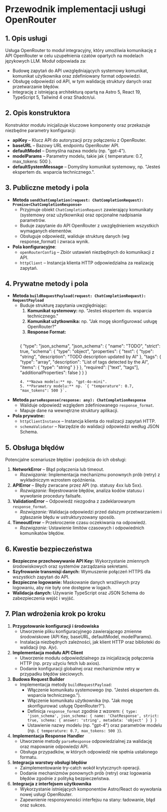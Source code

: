 # Przewodnik implementacji usługi OpenRouter

## 1. Opis usługi
Usługa OpenRouter to moduł integracyjny, który umożliwia komunikację z API OpenRouter w celu uzupełnienia czatów opartych na modelach językowych LLM. Moduł odpowiada za:
- Budowę zapytań do API uwzględniających systemowy komunikat, komunikat użytkownika oraz zdefiniowany format odpowiedzi.
- Obsługę odpowiedzi od API, w tym walidację struktury danych oraz przetwarzanie błędów.
- Integrację z istniejącą architekturą opartą na Astro 5, React 19, TypeScript 5, Tailwind 4 oraz Shadcn/ui.

## 2. Opis konstruktora
Konstruktor modułu inicjalizuje kluczowe komponenty oraz przekazuje niezbędne parametry konfiguracji:
- **apiKey** – Klucz API do autoryzacji przy połączeniu z OpenRouter.
- **baseURL** – Bazowy URL endpointu OpenRouter API.
- **defaultModel** – Domyślna nazwa modelu (np. "gpt-4").
- **modelParams** – Parametry modelu, takie jak { temperature: 0.7, max_tokens: 500 }.
- **defaultSystemMessage** – Domyślny komunikat systemowy, np. "Jesteś ekspertem ds. wsparcia technicznego.".

## 3. Publiczne metody i pola
- **Metoda `sendChatCompletion(request: ChatCompletionRequest): Promise<ChatCompletionResponse>`**
  - Przyjmuje obiekt `ChatCompletionRequest` zawierający komunikaty (systemowy oraz użytkownika) oraz opcjonalne nadpisania parametrów.
  - Buduje zapytanie do API OpenRouter z uwzględnieniem wszystkich wymaganych elementów.
  - Obsługuje odpowiedź, waliduje strukturę danych (wg response_format) i zwraca wynik.
- **Pola konfiguracyjne**:
  - `openRouterConfig` – Zbiór ustawień niezbędnych do komunikacji z API.
  - `httpClient` – Instancja klienta HTTP odpowiedzialna za realizację zapytań.

## 4. Prywatne metody i pola
- **Metoda `buildRequestPayload(request: ChatCompletionRequest): RequestPayload`**
  - Buduje strukturę zapytania uwzględniając:
    1. **Komunikat systemowy:** np. "Jesteś ekspertem ds. wsparcia technicznego."
    2. **Komunikat użytkownika:** np. "Jak mogę skonfigurować usługę OpenRouter?"
    3. **Response Format:**
       ```json
      {
       "type": "json_schema",
       "json_schema": {
         "name": "TODO",
         "strict": true,
         "schema": {
           "type": "object",
           "properties": {
             "text": {
               "type": "string",
               "description": "TODO description updated by AI"
             },
             "tags": {
               "type": "array",
               "description": "List of tags detected by the AI",
               "items": {
                  "type": "string"
               }
             }
           },
           "required": ["text", "tags"],
           "additionalProperties": false
         }
       }
     }
       ```
    4. **Nazwa modelu:** np. "gpt-4o-mini".
    5. **Parametry modelu:** np. `{ "temperature": 0.7, "max_tokens": 500 }`.
- **Metoda `parseResponse(response: any): ChatCompletionResponse`**
  - Waliduje odpowiedź względem zdefiniowanego `response_format`.
  - Mapuje dane na wewnętrzne struktury aplikacji.
- **Pola prywatne:**
  - `httpClientInstance` – Instancja klienta do realizacji zapytań HTTP.
  - `schemaValidator` – Narzędzie do walidacji odpowiedzi według JSON Schema.

## 5. Obsługa błędów
Potencjalne scenariusze błędów i podejścia do ich obsługi:
1. **NetworkError** – Błąd połączenia lub timeout.
   - *Rozwiązanie:* Implementacja mechanizmu ponownych prób (retry) z wykładniczym wzrostem opóźnienia.
2. **APIError** – Błędy zwracane przez API (np. statusy 4xx lub 5xx).
   - *Rozwiązanie:* Rejestrowanie błędów, analiza kodów statusu i wywołanie procedury failsafe.
3. **ValidationError** – Odpowiedź niezgodna z zadeklarowanym `response_format`.
   - *Rozwiązanie:* Walidacja odpowiedzi przed dalszym przetwarzaniem i zgłaszanie błędu w ustrukturyzowany sposób.
4. **TimeoutError** – Przekroczenie czasu oczekiwania na odpowiedź.
   - *Rozwiązanie:* Ustawienie limitów czasowych i odpowiednich komunikatów błędów.

## 6. Kwestie bezpieczeństwa
- **Bezpieczne przechowywanie API Key:** Wykorzystanie zmiennych środowiskowych oraz systemów zarządzania sekretami.
- **Szyfrowanie transmisji danych:** Wymuszenie połączeń HTTPS dla wszystkich zapytań do API.
- **Bezpieczne logowanie:** Maskowanie danych wrażliwych przy logowaniu, aby nie były one dostępne w logach.
- **Walidacja danych:** Używanie TypeScript oraz JSON Schema do zabezpieczenia wejść i wyjść.

## 7. Plan wdrożenia krok po kroku
1. **Przygotowanie konfiguracji i środowiska**
   - Utworzenie pliku konfiguracyjnego zawierającego zmienne środowiskowe (API Key, baseURL, defaultModel, modelParams).
   - Instalacja niezbędnych zależności, jak klient HTTP oraz biblioteki do walidacji (np. Ajv).
2. **Implementacja modułu API Client**
   - Utworzenie modułu odpowiedzialnego za inicjalizację połączenia HTTP (np. przy użyciu fetch lub axios).
   - Dodanie konfiguracji globalnej oraz mechanizmów retry w przypadku błędów sieciowych.
3. **Budowa Request Builder**
   - Implementacja metody `buildRequestPayload`:
     - Włączenie komunikatu systemowego (np. "Jesteś ekspertem ds. wsparcia technicznego.").
     - Włączenie komunikatu użytkownika (np. "Jak mogę skonfigurować usługę OpenRouter?").
     - Definicja `response_format` zgodnie z wzorem:
       `{ type: 'json_schema', json_schema: { name: 'ChatResponse', strict: true, schema: { answer: 'string', metadata: 'object' } } }`
     - Ustawienie nazwy modelu (np. "gpt-4") oraz parametrów modelu (np. `{ temperature: 0.7, max_tokens: 500 }`).
4. **Implementacja Response Handler**
   - Utworzenie metody `parseResponse` odpowiedzialnej za walidację oraz mapowanie odpowiedzi API.
   - Obsługa przypadków, w których odpowiedź nie spełnia ustalonego formatu.
5. **Integracja warstwy obsługi błędów**
   - Zaimplementowanie try-catch wokół krytycznych operacji.
   - Dodanie mechanizmów ponownych prób (retry) oraz logowania błędów zgodnie z polityką bezpieczeństwa.
7. **Integracja z interfejsem użytkownika**
   - Wykorzystanie istniejących komponentów Astro/React do wywołania nowej usługi OpenRouter.
   - Zapewnienie responsywności interfejsu na stany: ładowanie, błąd oraz sukces.
